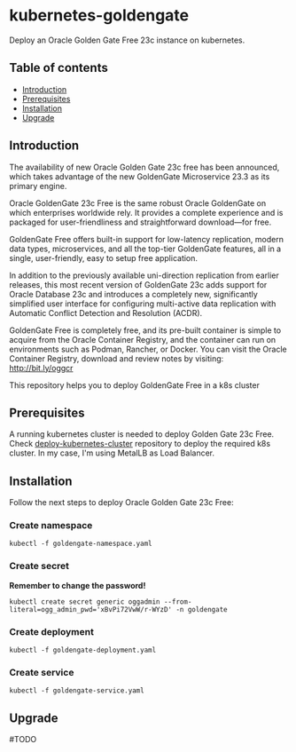 # kubernetes-goldengate
Deploy an Oracle Golden Gate Free 23c instance on kubernetes.

## Table of contents
- [Introduction](#introduction)
- [Prerequisites](#prerequisites)
- [Installation](#installation)
- [Upgrade](#upgrade)

## Introduction
The availability of new Oracle Golden Gate 23c free has been announced, which takes advantage of the new GoldenGate Microservice 23.3 as its primary engine.

Oracle GoldenGate 23c Free is the same robust Oracle GoldenGate on which enterprises worldwide rely. It provides a complete experience and is packaged for user-friendliness and straightforward download—for free.

GoldenGate Free offers built-in support for low-latency replication, modern data types, microservices, and all the top-tier GoldenGate features, all in a single, user-friendly, easy to setup free application.

In addition to the previously available uni-direction replication from earlier releases, this most recent version of GoldenGate 23c adds support for Oracle Database 23c and introduces a completely new, significantly simplified user interface for configuring multi-active data replication with Automatic Conflict Detection and Resolution (ACDR).

GoldenGate Free is completely free, and its pre-built container is simple to acquire from the Oracle Container Registry, and the container can run on environments such as Podman, Rancher, or Docker.  You can visit the Oracle Container Registry, download and review notes by visiting: http://bit.ly/oggcr

This repository helps you to deploy GoldenGate Free in a k8s cluster

## Prerequisites
A running kubernetes cluster is needed to deploy Golden Gate 23c Free. Check [deploy-kubernetes-cluster](https://github.com/hfolguera/deploy-kubernetes-cluster) repository to deploy the required k8s cluster.
In my case, I'm using MetalLB as Load Balancer.

## Installation
Follow the next steps to deploy Oracle Golden Gate 23c Free:

### Create namespace
```
kubectl -f goldengate-namespace.yaml
```

### Create secret
**Remember to change the password!**
```
kubectl create secret generic oggadmin --from-literal=ogg_admin_pwd='xBvPi72VwW/r-WYzD' -n goldengate
```

### Create deployment
```
kubectl -f goldengate-deployment.yaml
```

### Create service
```
kubectl -f goldengate-service.yaml
```

## Upgrade
#TODO

